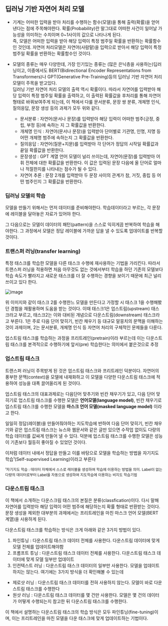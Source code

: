 ## 딥러닝 기반 자연어 처리 모델
- 기계는 어떠한 입력을 받아 처리를 수행하는 함수(모델)을 통해 출력(확률)을 얻어낸다는 점에 주목해야한다. 확률(Probability)란 말그대로 어떠한 사건이 일어날 가능성을 의미하는 수치이며 0~1사이의 값으로 나타나게 된다.<br>
즉, 모델은 어떠한 입력을 받아 해당 입력이 특정 범주일 확률을 반환하는 확률함수인 것인데. 자연어 처리모델은 자연어(사람말)을 입력으로 받아서 해당 입력이 특정 범주일 확률을 반환하는 확률함수인 것이다.

- 모델의 종류는 매우 다양한데, 가장 인기있는 종류는 (많은 은닉층을 사용하는)딥러닝이고, 이중에서도 BERT(Bidirectional Encoder Representations from Transformers)나 GPT(Generative Pre-Training)등의 딥러닝 기반 자연어 처리모델이 주목을 받고있다.<br>
딥러닝 기반 자연어 처리 모델의 출력 역시 확률이다. 따라서 자연어를 입력받아 해당 입력이 특정 범주일 확률을 출력하고, 이 출력된 확률값을 후처리를 통해 자연어 형태로 바꿔보여주게 되는데, 이 책에서 다룰 문서분류, 문장 쌍 분류, 개체명 인식, 질의응답, 문장 생성 등의 과제가 모두 위와 같다.

  - 문서분류 : 자연어(문서나 문장)를 입력받아 해당 입력이 어떠한 범주(긍정, 중립, 부정 등)에 속하는 지 그 확률값을 반환한다.
  - 개체명 인식 : 자연어(문서나 문장)을 입력받아 단어별로 기관명, 인명, 지명 등 어떤 개체명 범주에 속하는지 그 확률값을 반환한다.
  - 질의응답 : 자연어(질문+지문)를 입력받아 각 단어가 정답의 시작일 확률값과 끝일 확률값을 반환한다.
  - 문장생성 : GPT 계열 언어 모델이 널리 쓰이는데, 자연어(문장)를 입력받아 어휘 전체에 대한 확률값을 반환한다. 이 값은 입력된 문장 다음에 올 단어로 얼마나 적절한지를 나타내는 점수가 될 수 있다.
  - 자연어 추론 : 문장 2개를 입력받아 두 문장 사이의 관계가 참, 거짓, 중립 등 어떤 범주인지 그 확률값을 반환한다.

### 딥러닝 모델의 학습
모델을 만들기 위해서는 먼저 데이터를 준비해야한다. 학습데이터라고 부르는, 각 문장에 레이블을 달아놓은 자료가 있어야 한다.

그 다음으로는 모델이 데이터의 패턴(pattern)을 스스로 익히게끔 반복하여 학습을 해야한다. 그 과정에서 모델은 정답 레이블에 가까운 답을 낼 수 있도록 업데이트를 반복할 것이다.

### 트랜스퍼 러닝(transfer learning)
특정 태스크를 학습한 모델을 다른 태스크 수행에 재사용하는 기법을 가리킨다. 따라서 트랜스퍼 러닝을 적용하면 처음 아무것도 없는 것에서부터 학습을 하던 기존의 모델보다 학습 속도가 빨라지고 새로운 태스크를 더 잘 수행하는 경향을 보이기 때문에 최근 널리 쓰이고 있다 한다.

![image](https://user-images.githubusercontent.com/51469989/210687587-afcc47c0-3fa9-49e2-869b-0919347649ad.png)

위 이미지와 같이 태스크 2를 수행한느 모델을 만든다고 가정할 시 태스크 1을 수행해봤던 경험을 재활용하며 도움을 받는 것이다. 이때 태스크1은 업스트림(upstream) 태스크라고 부르고, 태스크2는 이와 대비된 개념으로 다운스트림(downstream) 태스크라고 부른다. 1은 주로 다음 단어 맞히기, 빈칸 채우기 등 대규모 말뭉치의 문맥을 이해하는 것이 과제이며, 2는 문서분류, 개체명 인식 등 자연어 처리의 구체적인 문제들을 다룬다.

업스트림 태스크를 학습하는 과정을 프리트레인(pretrain)이라 부르는데 이는 다운스트림 태스크를 본격적으로 수행하기에 앞서(pre) 학습한다는 의미에서 붙은것으로 추정

### 업스트림 태스크
트랜스퍼 러닝이 주목받게 된 것은 업스트림 태스크와 프리트레인 덕분이다. 자연어의 풍부한 문맥(context)을 모델에 내재화하고 이 모델을 다양한 다운스트림 태스크에 적용하여 성능을 대폭 끌어올리게 된 것이다.

업스트림 태스크의 대표과제로는 다음단어 맞추기와 빈칸 채우기가 있고, 다음 단어 맞히기로 업스트림 태스크를 수행한 모델은 **언어모델(language model)**, 빈칸 채우기로 업스트림 태스크를 수행한 모델을 **마스크 언어 모델(masked language model)** 이라고 한다.

일일히 정답(레이블)을 만들어줘야하는 지도학습에 반하여 다음 단어 맞히기, 빈칸 채우기와 같은 업스트림 태스크는 뉴스와 웹문서와 같은 글만 있으면 수작업 없이도 다량의 학습 데이터를 값싸게 만들어 낼 수 있다. 덕분에 업스트림 태스크를 수행한 모델은 성능이 기존보다 월등히 좋아질 수 있었던 것이다.

이처럼 데이터 내에서 정답을 만들고 이를 바탕으로 모델을 학습하는 방법을 자기지도 학습¹(Self-supervised Learning)이라고 부른다

<sub> ¹자기지도 학습 : 데이터 자체에서 스스로 레이블을 생성하여 학습에 이용하는 방법을 의미. Label이 없는 다량의 데이터로부터 Label을 자동으로 생성하여 지도학습에 이용하는 비지도 학습기법</sub>

### 다운스트림 태스크
이 책에서 소개하는 다운스크림 태스크의 본질은 분류(classfication)이다. 다시 말해 자연어를 입력받아 해당 입력이 어떤 범주에 해당하는지 확률 형태로 반환받는 것이다. 문장 생성을 제외한 대부분의 과제에서는 프리트레인을 마친 마스크 언어 모델(BERT 계열)을 사용하게 된다.

다운스트림 태스크를 학습하는 방식은 크게 아래와 같은 3가지 방법이 있다.
1. 파인튜닝 : 다운스트림 태스크 데이터 전체를 사용한다. 다운스트림 데이터에 맞게 모델 전체를 업데이트해야함
2. 프롬프트 튜닝 : 다운스트림 태스크 데이터 전체를 사용한다. 다운스트림 태스크 데이터에 맞게 모델 일부만 업데이트
3. 인컨텍스트 러닝 : 다운스트림 태스크 데이터의 일부만 사용한다. 모델을 업데이트 하지는 않는다. 여기에는 3가지 방식을 더 확인해볼 수 있는데
  - 제로샷 러닝 : 다운스트림 태스크 데이터를 전혀 사용하지 않는다. 모델이 바로 다운스트림 태스크를 수행한다
  - 원샷 러닝 : 다운스트림 태스크 데이터를 몇 건만 사용한다. 모델은 몇 건의 데이터가 어떻게 수행되는지 참고한 뒤 다운스트림 태스크를 수행한다.

이 책에서 설명하는 다운스트림 태스크의 학습 방식은 모두 파인튜닝(fine-tuning)이며, 이는 프리트레인을 마친 모델을 다운 태스크에 맞게 업데이트하는 기법이다.
